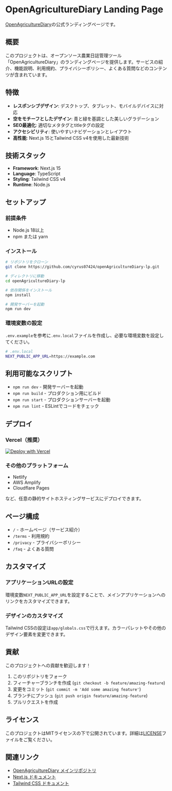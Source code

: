 # OpenAgricultureDiary Landing Page

[OpenAgricultureDiary](https://github.com/cyrus07424/openAgricultureDiary)の公式ランディングページです。

## 概要

このプロジェクトは、オープンソース農業日誌管理ツール「OpenAgricultureDiary」のランディングページを提供します。サービスの紹介、機能説明、利用規約、プライバシーポリシー、よくある質問などのコンテンツが含まれています。

## 特徴

- **レスポンシブデザイン**: デスクトップ、タブレット、モバイルデバイスに対応
- **空をモチーフとしたデザイン**: 青と緑を基調とした美しいグラデーション
- **SEO最適化**: 適切なメタタグとtitleタグの設定
- **アクセシビリティ**: 使いやすいナビゲーションとレイアウト
- **高性能**: Next.js 15とTailwind CSS v4を使用した最新技術

## 技術スタック

- **Framework**: Next.js 15
- **Language**: TypeScript
- **Styling**: Tailwind CSS v4
- **Runtime**: Node.js

## セットアップ

### 前提条件

- Node.js 18以上
- npm または yarn

### インストール

```bash
# リポジトリをクローン
git clone https://github.com/cyrus07424/openAgricultureDiary-lp.git

# ディレクトリに移動
cd openAgricultureDiary-lp

# 依存関係をインストール
npm install

# 開発サーバーを起動
npm run dev
```

### 環境変数の設定

`.env.example`を参考に`.env.local`ファイルを作成し、必要な環境変数を設定してください。

```bash
# .env.local
NEXT_PUBLIC_APP_URL=https://example.com
```

## 利用可能なスクリプト

- `npm run dev` - 開発サーバーを起動
- `npm run build` - プロダクション用にビルド
- `npm run start` - プロダクションサーバーを起動
- `npm run lint` - ESLintでコードをチェック

## デプロイ

### Vercel（推奨）

[![Deploy with Vercel](https://vercel.com/button)](https://vercel.com/new/clone?repository-url=https://github.com/cyrus07424/openAgricultureDiary-lp)

### その他のプラットフォーム

- Netlify
- AWS Amplify
- Cloudflare Pages

など、任意の静的サイトホスティングサービスにデプロイできます。

## ページ構成

- `/` - ホームページ（サービス紹介）
- `/terms` - 利用規約
- `/privacy` - プライバシーポリシー
- `/faq` - よくある質問

## カスタマイズ

### アプリケーションURLの設定

環境変数`NEXT_PUBLIC_APP_URL`を設定することで、メインアプリケーションへのリンクをカスタマイズできます。

### デザインのカスタマイズ

Tailwind CSSの設定は`app/globals.css`で行えます。カラーパレットやその他のデザイン要素を変更できます。

## 貢献

このプロジェクトへの貢献を歓迎します！

1. このリポジトリをフォーク
2. フィーチャーブランチを作成 (`git checkout -b feature/amazing-feature`)
3. 変更をコミット (`git commit -m 'Add some amazing feature'`)
4. ブランチにプッシュ (`git push origin feature/amazing-feature`)
5. プルリクエストを作成

## ライセンス

このプロジェクトはMITライセンスの下で公開されています。詳細は[LICENSE](LICENSE)ファイルをご覧ください。

## 関連リンク

- [OpenAgricultureDiary メインリポジトリ](https://github.com/cyrus07424/openAgricultureDiary)
- [Next.js ドキュメント](https://nextjs.org/docs)
- [Tailwind CSS ドキュメント](https://tailwindcss.com/docs)
